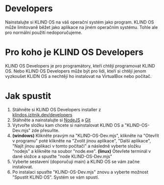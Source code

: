 # Developers

Nainstalujte si KLIND OS na váš operační systém jako program. KLIND OS může limitovaně běžet jako aplikace na jiném operačním systému. Tohle ale pro normální použití nedoporučujeme.

# Pro koho je KLIND OS Developers

KLIND OS Developers je pro programátory, kteří chtějí programovat KLIND OS. Nebo KLIND OS Developers může být pro lidi, kteří si chtějí jenom vyzkoušet KLIDN OS a nechtějí ho instalovat na VirtualBox nebo počítač.

# Jak spustit

1. Stáhněte si KLIND OS Developers installer z [klindos.jzitnik.dev/developers](https://klindos.jzitnik.dev/developers)
2. Stáhněte a nainstalujte si [NodeJS](https://nodejs.org/en) a [Git](https://git-scm.com/)
3. Vytvořte složku kam chcete si nainstalovat KLIND OS a "KLIND-OS-Dev.mjs" zde přesuňte.
4. **(windows)** Klikněte pravým na "KLIND-OS-Dev.mjs", klikněte na "Otevřít v programu" poté klikněte na "Zvolit jinou aplikace", "Další aplikace", "Najít jinou aplikaci v tomto počítači" a následně vyberte složku "nodejs" a klikněte na soubor "node.exe". **(linux)** Otevřete terminál v dané složce a spusťte "node KLIND-OS-Dev.mjs"
5. Vyberte sestavení (doporučuji main) a KLIND OS se vám začne instalovat.
6. Po instalaci spusťte "KLIND-OS-Dev.mjs" znovu a vyberte možnost "Spustit KLIND OS". Systém se vám spustí.
